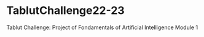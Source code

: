 # TablutChallenge22-23
Tablut Challenge: Project of Fondamentals of Artificial Intelligence Module 1
